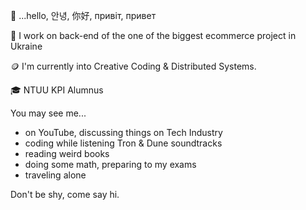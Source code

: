 👋 ...hello, 안녕, 你好, привіт, привет

🐍 I work on back-end of the one of the biggest ecommerce project in Ukraine

🪙 I'm currently into Creative Coding & Distributed Systems.

🎓 NTUU KPI Alumnus

You may see me...

- on YouTube, discussing things on Tech Industry
- coding while listening Tron & Dune soundtracks
- reading weird books
- doing some math, preparing to my exams
- traveling alone

Don't be shy, come say hi.

